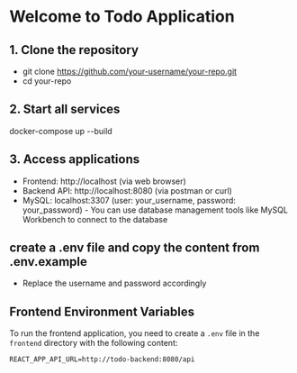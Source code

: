 # Welcome to Todo Application

## 1. Clone the repository
- git clone https://github.com/your-username/your-repo.git
- cd your-repo

## 2. Start all services
docker-compose up --build

## 3. Access applications
- Frontend: http://localhost (via web browser)
- Backend API: http://localhost:8080 (via postman or curl)
- MySQL: localhost:3307 (user: your_username, password: your_password) - You can use database management tools like MySQL Workbench to connect to the database

## create a .env file and copy the content from .env.example
- Replace the username and password accordingly


## Frontend Environment Variables

To run the frontend application, you need to create a `.env` file in the `frontend` directory with the following content:

```properties
REACT_APP_API_URL=http://todo-backend:8080/api
